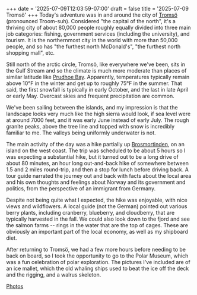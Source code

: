 +++
date = '2025-07-09T12:03:59-07:00'
draft = false
title = '2025-07-09 Tromsö'
+++
Today's adventure was in and around the city of
[Tromsö](https://en.wikipedia.org/wiki/Troms%C3%B8) (pronounced Troom-suh).
Considered "the capital of the north", it's a thriving city of about 80,000
people roughly equally divided into three main job categories: fishing,
government services (including the university), and tourism. It is the
northernmost city in the world with more than 50,000 people, and so has "the
furthest north McDonald's", "the furthest north shopping mall", etc.

Still north of the arctic circle, Tromsö, like everywhere we've been, sits in
the Gulf Stream and so the climate is much more moderate than places of similar
latitude like [Prudhoe Bay](https://en.wikipedia.org/wiki/Prudhoe_Bay,_Alaska).
Apparently, temperatures typically remain above 10°F in the winter and get up to
roughly 75°F in the summer. That said, the first snowfall is typically in early
October, and the last in late April or early May. Overcast skies and frequent
precipitation are common.

We've been sailing between the islands, and my impression is that the landscape
looks very much like the high sierra would look, if sea level were at around
7000 feet, and it was early June instead of early July. The rough granite peaks,
above the tree line and topped with snow is incredibly familiar to me. The
valleys being uniformly underwater is not.

The main activity of the day was a hike partially up
[Brosmortinden](https://maps.app.goo.gl/K9jS6N1r7hgXdFMy5), on an island on the
west coast. The trip was scheduled to be about 5 hours so I was expecting a
substantial hike, but it turned out to be a long drive of about 80 minutes, an
hour long out-and-back hike of somewhere between 1.5 and 2 miles round-trip, and
then a stop for lunch before driving back. A tour guide narrated the journey out
and back with facts about the local area and his own thoughts and feelings about
Norway and its government and politics, from the perspective of an immigrant
from Germany.

Despite not being quite what I expected, the hike was enjoyable, with nice views
and wildflowers. A local guide (not the German) pointed out various berry
plants, including cranberry, blueberry, and cloudberry, that are typically
harvested in the fall. We could also look down to the fjord and see the salmon
farms -- rings in the water that are the top of cages. These are obviously an
important part of the local economy, as well as my shipboard diet.

After returning to Tromsö, we had a few more hours before needing to be back on
board, so I took the opportunity to go to the Polar Museum, which was a fun
celebration of polar exploration. The pictures I've included are of an ice
mallet, which the old whaling ships used to beat the ice off the deck and the
rigging, and a walrus skeleton.

[Photos](https://photos.app.goo.gl/1oqApXjTXMykMX9aA)
